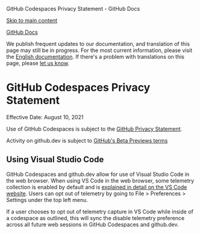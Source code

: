 GitHub Codespaces Privacy Statement - GitHub Docs

[Skip to main content](#main-content)

[](/ja)[GitHub Docs](/ja)

We publish frequent updates to our documentation, and translation of this page may still be in progress. For the most current information, please visit the [English documentation](/en). If there's a problem with translations on this page, please [let us know](https://github.com/contact?form[subject]=translation%20issue%20on%20docs.github.com&form[comments]=).

GitHub Codespaces Privacy Statement
==========

Effective Date: August 10, 2021

Use of GitHub Codespaces is subject to the [GitHub Privacy Statement](/ja/github/site-policy/github-privacy-statement).

Activity on github.dev is subject to [GitHub's Beta Previews terms](/ja/github/site-policy/github-terms-of-service#j-beta-previews)

[](#using-visual-studio-code)Using Visual Studio Code
----------

GitHub Codespaces and github.dev allow for use of Visual Studio Code in the web browser. When using VS Code in the web browser, some telemetry collection is enabled by default and is [explained in detail on the VS Code website](https://code.visualstudio.com/docs/getstarted/telemetry). Users can opt out of telemetry by going to File \> Preferences \> Settings under the top left menu.

If a user chooses to opt out of telemetry capture in VS Code while inside of a codespace as outlined, this will sync the disable telemetry preference across all future web sessions in GitHub Codespaces and github.dev.
